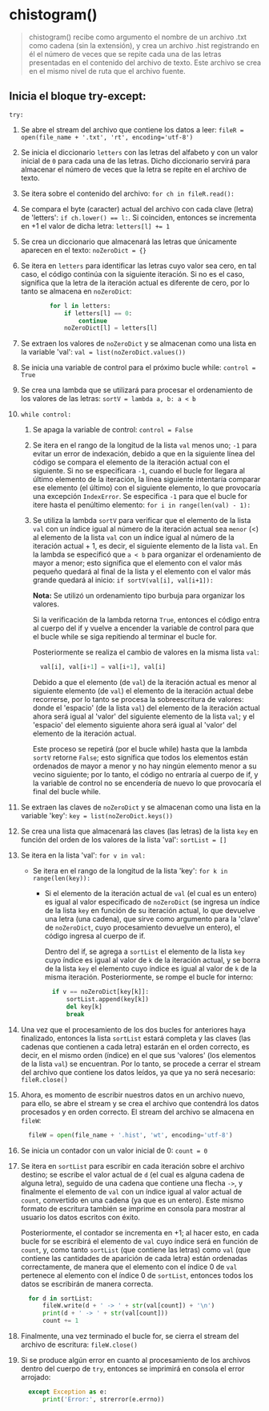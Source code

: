 # chistogram()

> chistogram() recibe como argumento el nombre de un archivo .txt como cadena (sin la extensión), y crea un archivo .hist registrando en él el número de veces que se repite cada una de las letras presentadas en el contenido del archivo de texto. Este archivo se crea en el mismo nivel de ruta que el archivo fuente.

## Inicia el bloque try-except:

`try:`

1. Se abre el stream del archivo que contiene los datos a leer: `fileR = open(file_name + '.txt', 'rt', encoding='utf-8')`

2. Se inicia el diccionario `letters` con las letras del alfabeto y con un valor inicial de `0` para cada una de las letras. Dicho diccionario servirá para almacenar el número de veces que la letra se repite en el archivo de texto.

3. Se itera sobre el contenido del archivo: `for ch in fileR.read():`

4. Se compara el byte (caracter) actual del archivo con cada clave (letra) de 'letters': `if ch.lower() == l:`. Si coinciden, entonces se incrementa en +1 el valor de dicha letra: `letters[l] += 1`

5. Se crea un diccionario que almacenará las letras que únicamente aparecen en el texto: `noZeroDict = {}`

6. Se itera en `letters` para identificar las letras cuyo valor sea cero, en tal caso, el código continúa con la siguiente iteración. Si no es el caso, significa que la letra de la iteración actual es diferente de cero, por lo tanto se almacena en `noZeroDict`:

   ```py
           for l in letters:
               if letters[l] == 0:
                   continue
               noZeroDict[l] = letters[l]
   ```

7. Se extraen los valores de `noZeroDict` y se almacenan como una lista en la variable 'val': `val = list(noZeroDict.values())`

8. Se inicia una variable de control para el próximo bucle while: `control = True`

9. Se crea una lambda que se utilizará para procesar el ordenamiento de los valores de las letras: `sortV = lambda a, b: a < b`

10. `while control:`

    1. Se apaga la variable de control: `control = False`

    2. Se itera en el rango de la longitud de la lista `val` menos uno; `-1` para evitar un error de indexación, debido a que en la siguiente línea del código se compara el elemento de la iteración actual con el siguiente. Si no se especificara `-1`, cuando el bucle for llegara al último elemento de la iteración, la línea siguiente intentaría comparar ese elemento (el último) con el siguiente elemento, lo que provocaría una excepción `IndexError`. Se especifica `-1` para que el bucle for itere hasta el penúltimo elemento: `for i in range(len(val) - 1):`

    3. Se utiliza la lambda `sortV` para verificar que el elemento de la lista `val` con un índice igual al número de la iteración actual sea `menor` (<) al elemento de la lista `val` con un índice igual al número de la iteración actual + 1, es decir, el siguiente elemento de la lista `val`. En la lambda se especificó que `a < b` para organizar el ordenamiento de mayor a menor; esto significa que el elemento con el valor más pequeño quedará al final de la lista y el elemento con el valor más grande quedará al inicio: `if sortV(val[i], val[i+1]):`

       **Nota:** Se utilizó un ordenamiento tipo burbuja para organizar los valores.

       Si la verificación de la lambda retorna `True`, entonces el código entra al cuerpo del if y vuelve a encender la variable de control para que el bucle while se siga repitiendo al terminar el bucle for.

       Posteriormente se realiza el cambio de valores en la misma lista `val`:

       ```py
         val[i], val[i+1] = val[i+1], val[i]
       ```

       Debido a que el elemento (de `val`) de la iteración actual es menor al siguiente elemento (de `val`) el elemento de la iteración actual debe recorrerse, por lo tanto se procesa la sobreescritura de valores: donde el 'espacio' (de la lista `val`) del elemento de la iteración actual ahora será igual al 'valor' del siguiente elemento de la lista `val`; y el 'espacio' del elemento siguiente ahora será igual al 'valor' del elemento de la iteración actual.

       Este proceso se repetirá (por el bucle while) hasta que la lambda `sortV` retorne `False`; esto significa que todos los elementos están ordenados de mayor a menor y no hay ningún elemento menor a su vecino siguiente; por lo tanto, el código no entraría al cuerpo de if, y la variable de control no se encendería de nuevo lo que provocaría el final del bucle while.

11. Se extraen las claves de `noZeroDict` y se almacenan como una lista en la variable 'key': `key = list(noZeroDict.keys())`

12. Se crea una lista que almacenará las claves (las letras) de la lista `key` en función del orden de los valores de la lista 'val': `sortList = []`

13. Se itera en la lista 'val': `for v in val:`

    - Se itera en el rango de la longitud de la lista 'key': `for k in range(len(key)):`

      - Si el elemento de la iteración actual de `val` (el cual es un entero) es igual al valor especificado de `noZeroDict` (se ingresa un índice de la lista `key` en función de su iteración actual, lo que devuelve una letra (una cadena), que sirve como argumento para la 'clave' de `noZeroDict`, cuyo procesamiento devuelve un entero), el código ingresa al cuerpo de if.

        Dentro del if, se agrega a `sortList` el elemento de la lista `key` cuyo índice es igual al valor de `k` de la iteración actual, y se borra de la lista `key` el elemento cuyo índice es igual al valor de `k` de la misma iteración. Posteriormente, se rompe el bucle for interno:

        ```py
          if v == noZeroDict[key[k]]:
              sortList.append(key[k])
              del key[k]
              break
        ```

14. Una vez que el procesamiento de los dos bucles for anteriores haya finalizado, entonces la lista `sortList` estará completa y las claves (las cadenas que contienen a cada letra) estarán en el orden correcto, es decir, en el mismo orden (índice) en el que sus 'valores' (los elementos de la lista `val`) se encuentran. Por lo tanto, se procede a cerrar el stream del archivo que contiene los datos leídos, ya que ya no será necesario: `fileR.close()`

15. Ahora, es momento de escribir nuestros datos en un archivo nuevo, para ello, se abre el stream y se crea el archivo que contendrá los datos procesados y en orden correcto. El stream del archivo se almacena en `fileW`:

    ```py
      fileW = open(file_name + '.hist', 'wt', encoding='utf-8')
    ```

16. Se inicia un contador con un valor inicial de 0: `count = 0`

17. Se itera en `sortList` para escribir en cada iteración sobre el archivo destino; se escribe el valor actual de `d` (el cual es alguna cadena de alguna letra), seguido de una cadena que contiene una flecha `->`, y finalmente el elemento de `val` con un índice igual al valor actual de `count`, convertido en una cadena (ya que es un entero). Este mismo formato de escritura también se imprime en consola para mostrar al usuario los datos escritos con éxito.

    Posteriormente, el contador se incrementa en +1; al hacer esto, en cada bucle for se escribirá el elemento de `val` cuyo índice será en función de `count`, y, como tanto `sortList` (que contiene las letras) como `val` (que contiene las cantidades de aparición de cada letra) están ordenadas correctamente, de manera que el elemento con el índice 0 de `val` pertenece al elemento con el índice 0 de `sortList`, entonces todos los datos se escribirán de manera correcta.

    ```py
      for d in sortList:
          fileW.write(d + ' -> ' + str(val[count]) + '\n')
          print(d + ' -> ' + str(val[count]))
          count += 1
    ```

18. Finalmente, una vez terminado el bucle for, se cierra el stream del archivo de escritura: `fileW.close()`

19. Si se produce algún error en cuanto al procesamiento de los archivos dentro del cuerpo de `try`, entonces se imprimirá en consola el error arrojado:

    ```py
      except Exception as e:
          print('Error:', strerror(e.errno))
    ```
